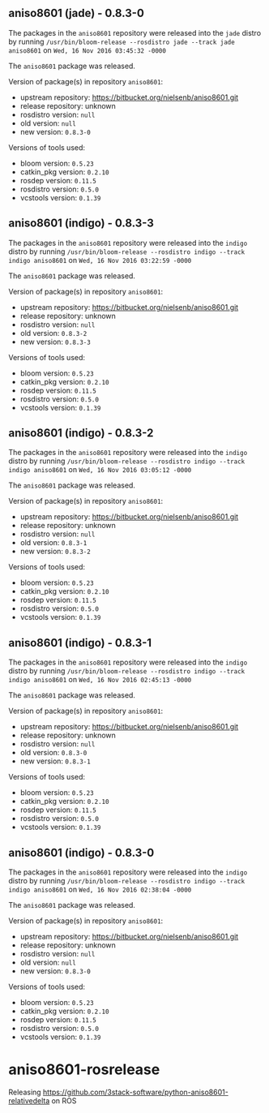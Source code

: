 ## aniso8601 (jade) - 0.8.3-0

The packages in the `aniso8601` repository were released into the `jade` distro by running `/usr/bin/bloom-release --rosdistro jade --track jade aniso8601` on `Wed, 16 Nov 2016 03:45:32 -0000`

The `aniso8601` package was released.

Version of package(s) in repository `aniso8601`:

- upstream repository: https://bitbucket.org/nielsenb/aniso8601.git
- release repository: unknown
- rosdistro version: `null`
- old version: `null`
- new version: `0.8.3-0`

Versions of tools used:

- bloom version: `0.5.23`
- catkin_pkg version: `0.2.10`
- rosdep version: `0.11.5`
- rosdistro version: `0.5.0`
- vcstools version: `0.1.39`


## aniso8601 (indigo) - 0.8.3-3

The packages in the `aniso8601` repository were released into the `indigo` distro by running `/usr/bin/bloom-release --rosdistro indigo --track indigo aniso8601` on `Wed, 16 Nov 2016 03:22:59 -0000`

The `aniso8601` package was released.

Version of package(s) in repository `aniso8601`:

- upstream repository: https://bitbucket.org/nielsenb/aniso8601.git
- release repository: unknown
- rosdistro version: `null`
- old version: `0.8.3-2`
- new version: `0.8.3-3`

Versions of tools used:

- bloom version: `0.5.23`
- catkin_pkg version: `0.2.10`
- rosdep version: `0.11.5`
- rosdistro version: `0.5.0`
- vcstools version: `0.1.39`


## aniso8601 (indigo) - 0.8.3-2

The packages in the `aniso8601` repository were released into the `indigo` distro by running `/usr/bin/bloom-release --rosdistro indigo --track indigo aniso8601` on `Wed, 16 Nov 2016 03:05:12 -0000`

The `aniso8601` package was released.

Version of package(s) in repository `aniso8601`:

- upstream repository: https://bitbucket.org/nielsenb/aniso8601.git
- release repository: unknown
- rosdistro version: `null`
- old version: `0.8.3-1`
- new version: `0.8.3-2`

Versions of tools used:

- bloom version: `0.5.23`
- catkin_pkg version: `0.2.10`
- rosdep version: `0.11.5`
- rosdistro version: `0.5.0`
- vcstools version: `0.1.39`


## aniso8601 (indigo) - 0.8.3-1

The packages in the `aniso8601` repository were released into the `indigo` distro by running `/usr/bin/bloom-release --rosdistro indigo --track indigo aniso8601` on `Wed, 16 Nov 2016 02:45:13 -0000`

The `aniso8601` package was released.

Version of package(s) in repository `aniso8601`:

- upstream repository: https://bitbucket.org/nielsenb/aniso8601.git
- release repository: unknown
- rosdistro version: `null`
- old version: `0.8.3-0`
- new version: `0.8.3-1`

Versions of tools used:

- bloom version: `0.5.23`
- catkin_pkg version: `0.2.10`
- rosdep version: `0.11.5`
- rosdistro version: `0.5.0`
- vcstools version: `0.1.39`


## aniso8601 (indigo) - 0.8.3-0

The packages in the `aniso8601` repository were released into the `indigo` distro by running `/usr/bin/bloom-release --rosdistro indigo --track indigo aniso8601` on `Wed, 16 Nov 2016 02:38:04 -0000`

The `aniso8601` package was released.

Version of package(s) in repository `aniso8601`:

- upstream repository: https://bitbucket.org/nielsenb/aniso8601.git
- release repository: unknown
- rosdistro version: `null`
- old version: `null`
- new version: `0.8.3-0`

Versions of tools used:

- bloom version: `0.5.23`
- catkin_pkg version: `0.2.10`
- rosdep version: `0.11.5`
- rosdistro version: `0.5.0`
- vcstools version: `0.1.39`


# aniso8601-rosrelease
Releasing https://github.com/3stack-software/python-aniso8601-relativedelta on ROS
